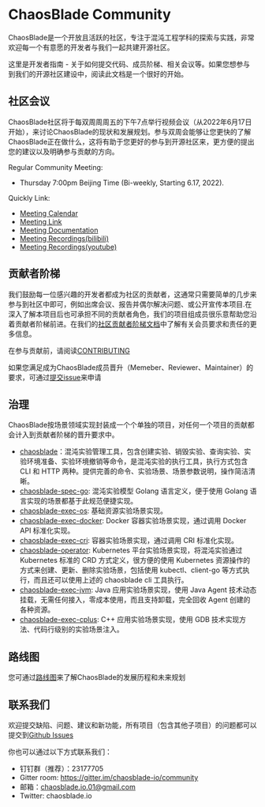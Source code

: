 # ChaosBlade Community

ChaosBlade是一个开放且活跃的社区，专注于混沌工程学科的探索与实践，非常欢迎每一个有意愿的开发者与我们一起共建开源社区。

这里是开发者指南 - 关于如何提交代码、成员阶梯、相关会议等。如果您想参与到我们的开源社区建设中，阅读此文档是一个很好的开始。

## 社区会议

ChaosBlade社区将于每双周周周五的下午7点举行视频会议（从2022年6月17日开始），来讨论ChaosBlade的现状和发展规划。参与双周会能够让您更快的了解ChaosBlade正在做什么，这将有助于您更好的参与到开源社区来，更方便的提出您的建议以及明确参与贡献的方向。

Regular Community Meeting:

* Thursday 7:00pm Beijing Time (Bi-weekly, Starting 6.17, 2022).
  
Quickly Link:

- [Meeting Calendar](https://calendar.google.com/event?action=TEMPLATE&tmeid=cnM2cGJjYmdmYThvaGVoZjY4M21lZWprdXNfMjAyMjA2MTdUMTEwMDAwWiBjYW1peDAxMTZAbQ&tmsrc=camix0116%40gmail.com&scp=ALL)
- [Meeting Link](https://zoom.us/j/99932900142?pwd=dlFQYWRzdWZaSDVZd1NkUzcydjZFUT09)
- [Meeting Documentation](TODO_会议文档)
- [Meeting Recordings(bilibili)](TODO_会议记录（bilibili）)
- [Meeting Recordings(youtube)](TODO_会议记录（youtube）)

## 贡献者阶梯

我们鼓励每一位感兴趣的开发者都成为社区的贡献者，这通常只需要简单的几步来参与到社区中即可，例如出席会议、报告并偶尔解决问题、或公开宣传本项目.在深入了解本项目后也可承担不同的贡献者角色，我们的项目组成员很乐意帮助您沿着贡献者阶梯前进。在我们的[社区贡献者阶梯文档](Contributor_Ladder_CN.md)中了解有关会员要求和责任的更多信息。

在参与贡献前，请阅读[CONTRIBUTING](https://github.com/chaosblade-io/chaosblade/blob/master/CONTRIBUTING.md)

如果您满足成为ChaosBlade成员晋升（Memeber、Reviewer、Maintainer）的要求，可通过[提交issue](TODO_社区ISSUE链接)来申请

## 治理
ChaosBlade按场景领域实现封装成一个个单独的项目，对任何一个项目的贡献都会计入到贡献者阶梯的晋升要求中。
* [chaosblade](https://github.com/chaosblade-io/chaosblade)：混沌实验管理工具，包含创建实验、销毁实验、查询实验、实验环境准备、实验环境撤销等命令，是混沌实验的执行工具，执行方式包含 CLI 和 HTTP 两种。提供完善的命令、实验场景、场景参数说明，操作简洁清晰。
* [chaosblade-spec-go](https://github.com/chaosblade-io/chaosblade-spec-go): 混沌实验模型 Golang 语言定义，便于使用 Golang 语言实现的场景都基于此规范便捷实现。
* [chaosblade-exec-os](https://github.com/chaosblade-io/chaosblade-exec-os): 基础资源实验场景实现。
* [chaosblade-exec-docker](https://github.com/chaosblade-io/chaosblade-exec-docker): Docker 容器实验场景实现，通过调用 Docker API 标准化实现。
* [chaosblade-exec-cri](https://github.com/chaosblade-io/chaosblade-exec-cri): 容器实验场景实现，通过调用 CRI 标准化实现。
* [chaosblade-operator](https://github.com/chaosblade-io/chaosblade-operator): Kubernetes 平台实验场景实现，将混沌实验通过 Kubernetes 标准的 CRD 方式定义，很方便的使用 Kubernetes 资源操作的方式来创建、更新、删除实验场景，包括使用 kubectl、client-go 等方式执行，而且还可以使用上述的 chaosblade cli 工具执行。
* [chaosblade-exec-jvm](https://github.com/chaosblade-io/chaosblade-exec-jvm): Java 应用实验场景实现，使用 Java Agent 技术动态挂载，无需任何接入，零成本使用，而且支持卸载，完全回收 Agent 创建的各种资源。
* [chaosblade-exec-cplus](https://github.com/chaosblade-io/chaosblade-exec-cplus): C++ 应用实验场景实现，使用 GDB 技术实现方法、代码行级别的实验场景注入。

## 路线图
您可通过[路线图](./Roadmap.md)来了解ChaosBlade的发展历程和未来规划

## 联系我们

欢迎提交缺陷、问题、建议和新功能，所有项目（包含其他子项目）的问题都可以提交到[Github Issues](https://github.com/chaosblade-io/chaosblade/issues)

你也可以通过以下方式联系我们：
* 钉钉群（推荐）：23177705
* Gitter room: https://gitter.im/chaosblade-io/community
* 邮箱：chaosblade.io.01@gmail.com
* Twitter: chaosblade.io

